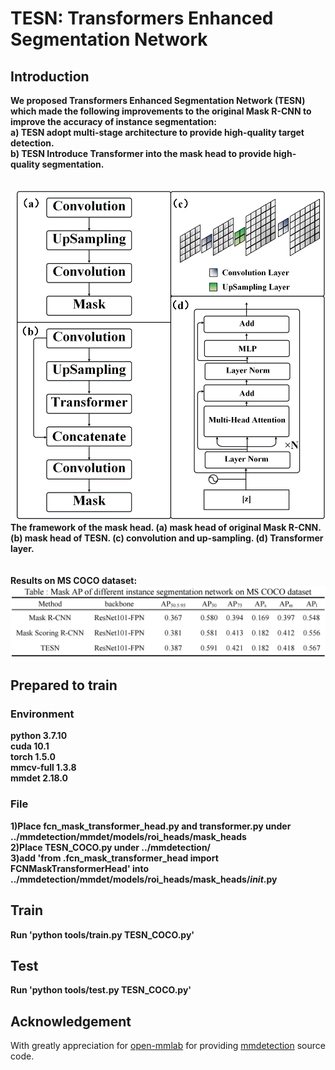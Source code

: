 # TESN: Transformers Enhanced Segmentation Network
## Introduction
__We proposed Transformers Enhanced Segmentation Network (TESN) which made the following improvements to the original Mask R-CNN to improve the accuracy of instance segmentation:<br>
a) TESN adopt multi-stage architecture to provide high-quality target detection.<br>
b) TESN Introduce Transformer into the mask head to provide high-quality segmentation.__<br>
<br>
<br>
![TESN](https://github.com/Wzl-98/TESN/raw/main/Fig/Mask_head.png)<br>
__The framework of the mask head. (a) mask head of original Mask R-CNN. (b) mask head of TESN. (c) convolution and up-sampling. (d) Transformer layer.__<br>
<br>
<br>
__Results on MS COCO dataset:__<br>
![Results](https://github.com/Wzl-98/TESN/raw/main/Fig/Results.png)<br>
## Prepared to train
### Environment
__python 3.7.10<br>
cuda 10.1<br>
torch 1.5.0<br>
mmcv-full 1.3.8<br>
mmdet 2.18.0__
### File
__1)Place fcn_mask_transformer_head.py and transformer.py under ../mmdetection/mmdet/models/roi_heads/mask_heads<br>
2)Place TESN_COCO.py under ../mmdetection/<br>
3)add 'from .fcn_mask_transformer_head import FCNMaskTransformerHead' into ../mmdetection/mmdet/models/roi_heads/mask_heads/_init_.py__<br>
## Train
__Run 'python tools/train.py TESN_COCO.py'__
## Test
__Run 'python tools/test.py TESN_COCO.py'__
## Acknowledgement
With greatly appreciation for [open-mmlab](https://github.com/open-mmlab/mmdetection) for providing [mmdetection](https://github.com/open-mmlab/mmdetection) source code.
